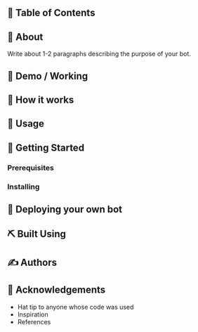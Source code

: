 
## 📝 Table of Contents


## 🧐 About <a name = "about"></a>

Write about 1-2 paragraphs describing the purpose of your bot.

## 🎥 Demo / Working <a name = "demo"></a>


## 💭 How it works <a name = "working"></a>


## 🎈 Usage <a name = "usage"></a>


## 🏁 Getting Started <a name = "getting_started"></a>


### Prerequisites


### Installing



## 🚀 Deploying your own bot <a name = "deployment"></a>


## ⛏️ Built Using <a name = "built_using"></a>

## ✍️ Authors <a name = "authors"></a>


## 🎉 Acknowledgements <a name = "acknowledgement"></a>

- Hat tip to anyone whose code was used
- Inspiration
- References
